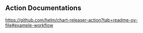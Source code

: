 


## Action Documentations
https://github.com/helm/chart-releaser-action?tab=readme-ov-file#example-workflow
